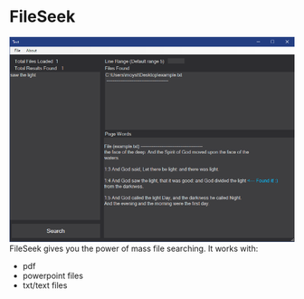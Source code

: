 # FileSeek

![FileSeek's UI](https://github.com/MustaphaAlioglou/FileSeek/blob/master/etc/text.png)
FileSeek gives you the power of mass file searching.
It works with:
- pdf
- powerpoint files
- txt/text files
